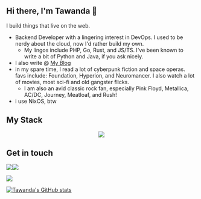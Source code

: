 ## Hi there, I'm Tawanda 👋

I build things that live on the web.
- Backend Developer with a lingering interest in DevOps. I used to be nerdy about the cloud, now I'd rather build my own.
  - My lingos include PHP, Go, Rust, and JS/TS. I've been known to write a bit of Python and Java, if you ask nicely.
- I also write @ [My Blog](https://www.tawandamunongo.dev)
- in my spare time, I read a lot of cyberpunk fiction and space operas. favs include: Foundation, Hyperion, and Neuromancer. I also watch a lot of movies, most sci-fi and old gangster flicks.
  - I am also an avid classic rock fan, especially Pink Floyd, Metallica, AC/DC, Journey, Meatloaf, and Rush!
- i use NixOS, btw

## My Stack

<p align="center">
  <a href="https://skillicons.dev">
    <img src="https://skillicons.dev/icons?i=java,php,ts,go,rust,python,spring,laravel,react,docker,nginx,postgres,linux,vim,bash,aws,git,graphql&perline=6" />
  </a>
</p>

## Get in touch
[![](https://img.shields.io/badge/Medium-2E3138?style=for-the-badge&logo=medium&logoColor=white)](https://thoughtrealm.medium.com)[![](https://img.shields.io/badge/linkedin-%230077B5.svg?style=for-the-badge&logo=linkedin)](https://www.linkedin.com/in/tawanda-munongo/)

<img src="https://github-readme-stats.vercel.app/api/top-langs?username=tmunongo&layout=compact"/>

[![Tawanda's GitHub stats](https://github-readme-stats.vercel.app/api?username=tmunongo&theme=tokyonight)](https://github.com/anuraghazra/github-readme-stats)

